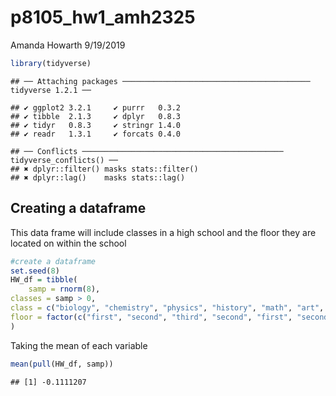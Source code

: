 p8105\_hw1\_amh2325
================
Amanda Howarth
9/19/2019

``` r
library(tidyverse)
```

    ## ── Attaching packages ────────────────────────────────────────── tidyverse 1.2.1 ──

    ## ✔ ggplot2 3.2.1     ✔ purrr   0.3.2
    ## ✔ tibble  2.1.3     ✔ dplyr   0.8.3
    ## ✔ tidyr   0.8.3     ✔ stringr 1.4.0
    ## ✔ readr   1.3.1     ✔ forcats 0.4.0

    ## ── Conflicts ───────────────────────────────────────────── tidyverse_conflicts() ──
    ## ✖ dplyr::filter() masks stats::filter()
    ## ✖ dplyr::lag()    masks stats::lag()

## Creating a dataframe

This data frame will include classes in a high school and the floor they
are located on within the school

``` r
#create a dataframe 
set.seed(8)
HW_df = tibble(
    samp = rnorm(8),
classes = samp > 0,
class = c("biology", "chemistry", "physics", "history", "math", "art", "music", "gym"),
floor = factor(c("first", "second", "third", "second", "first", "second", "third", "first"))
)
```

Taking the mean of each variable

``` r
mean(pull(HW_df, samp))
```

    ## [1] -0.1111207

